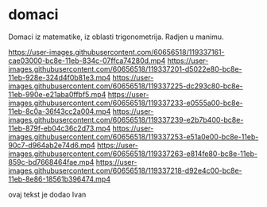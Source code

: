 # domaci

Domaci iz matematike, iz oblasti trigonometrija. Radjen u manimu.

https://user-images.githubusercontent.com/60656518/119337161-cae03000-bc8e-11eb-834c-07ffca74280d.mp4
https://user-images.githubusercontent.com/60656518/119337201-d5022e80-bc8e-11eb-928e-324d4f0b81e3.mp4
https://user-images.githubusercontent.com/60656518/119337225-dc293c80-bc8e-11eb-990e-e21aba0ffbf5.mp4
https://user-images.githubusercontent.com/60656518/119337233-e0555a00-bc8e-11eb-8c0a-36f43cc2a004.mp4
https://user-images.githubusercontent.com/60656518/119337239-e2b7b400-bc8e-11eb-879f-eb04c36c2d73.mp4
https://user-images.githubusercontent.com/60656518/119337253-e51a0e00-bc8e-11eb-90c7-d964ab2e74d6.mp4
https://user-images.githubusercontent.com/60656518/119337263-e814fe80-bc8e-11eb-859c-bd7668464fae.mp4
https://user-images.githubusercontent.com/60656518/119337218-d92e4c00-bc8e-11eb-8e86-18561b396474.mp4

ovaj tekst je dodao Ivan
